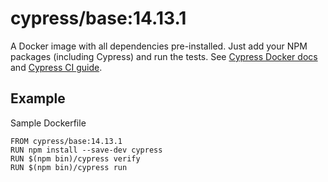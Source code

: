 <!-- WARNING: this file was autogenerated by generate-base-image.js -->
# cypress/base:14.13.1

A Docker image with all dependencies pre-installed.
Just add your NPM packages (including Cypress) and run the tests.
See [Cypress Docker docs](https://on.cypress.io/docker) and
[Cypress CI guide](https://on.cypress.io/ci).

## Example

Sample Dockerfile

```
FROM cypress/base:14.13.1
RUN npm install --save-dev cypress
RUN $(npm bin)/cypress verify
RUN $(npm bin)/cypress run
```
